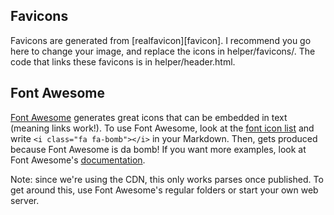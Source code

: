 ## Favicons
Favicons are generated from [realfavicon][favicon]. I recommend you go here to
change your image, and replace the icons in helper/favicons/. The code that
links these favicons is in helper/header.html.

## Font Awesome
[Font Awesome][awe] generates great icons that can be embedded in text (meaning
links work!). To use Font Awesome, look at the [font icon list][icon-list] and
write `<i class="fa fa-bomb"></i>` in your Markdown. Then, <i class="fa fa-bomb"></i> gets produced because Font Awesome is da bomb! If you want more examples, look at Font Awesome's [documentation][fa-doc].

Note: since we're using the CDN, this only works parses once published. To get
around this, use Font Awesome's regular folders or start your own web server.

[fa-doc]:http://fortawesome.github.io/Font-Awesome/examples/
[icon-list]:http://fortawesome.github.io/Font-Awesome/icons/
[awe]:http://fortawesome.github.io/Font-Awesome/
